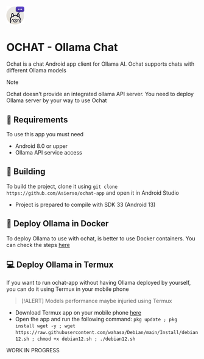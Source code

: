 <img src="ochat.png" width="48px">

# OCHAT - Ollama Chat
Ochat is a chat Android app client for Ollama AI. Ochat supports chats with different Ollama models

>[!NOTE] 
>Ochat doesn't provide an integrated ollama API server. You need to deploy Ollama server by your way to use Ochat

## 📱 Requirements
To use this app you must need 
- Android 8.0 or upper
- Ollama API service access

## 🔨 Building
To build the project, clone it using `git clone https://github.com/Asierso/ochat-app` and open it in Android Studio
- Project is prepared to compile with SDK 33 (Android 13)

## 🐳 Deploy Ollama in Docker
To deploy Ollama to use with ochat, is better to use Docker containers. You can check the steps [here](https://hub.docker.com/r/ollama/ollama)

## 💻 Deploy Ollama in Termux
If you want to run ochat-app without having Ollama deployed by yourself, you can do it using Termux in your mobile phone

>[!ALERT] 
>Models performance maybe injuried using Termux

- Download Termux app on your mobile phone [here](https://github.com/termux/termux-app)
- Open the app and run the following command: `pkg update ; pkg install wget -y ; wget https://raw.githubusercontent.com/wahasa/Debian/main/Install/debian12.sh ; chmod +x debian12.sh ; ./debian12.sh`

WORK IN PROGRESS